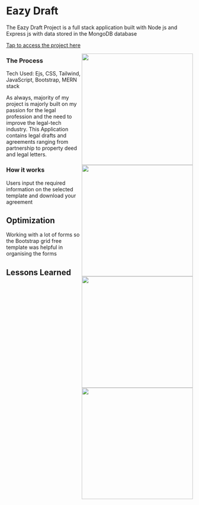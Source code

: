 
# Eazy Draft 

The Eazy Draft Project is a full stack application built with Node js and Express js with data stored in the MongoDB database

[Tap to access the project here](https://eazy-draft-templates.onrender.com)

<img align="right" width="300" src="" alt="" />

<img align="right" width="300" src="" alt="" />

<img align="right" width="300" src="" alt="" />

<img align="right" width="300" src="" alt="" />

### The Process

Tech Used: Ejs, CSS, Tailwind, JavaScript, Bootstrap, MERN stack

As always, majority of my project is majorly built on my passion for the legal profession and the need to improve the legal-tech industry.
This Application contains legal drafts and agreements ranging from partnership to property deed and legal letters.

### How it works

Users input  the required information on the selected template and download your agreement

## Optimization
Working with a lot of forms so the Bootstrap grid free template was helpful in organising the forms

## Lessons Learned




